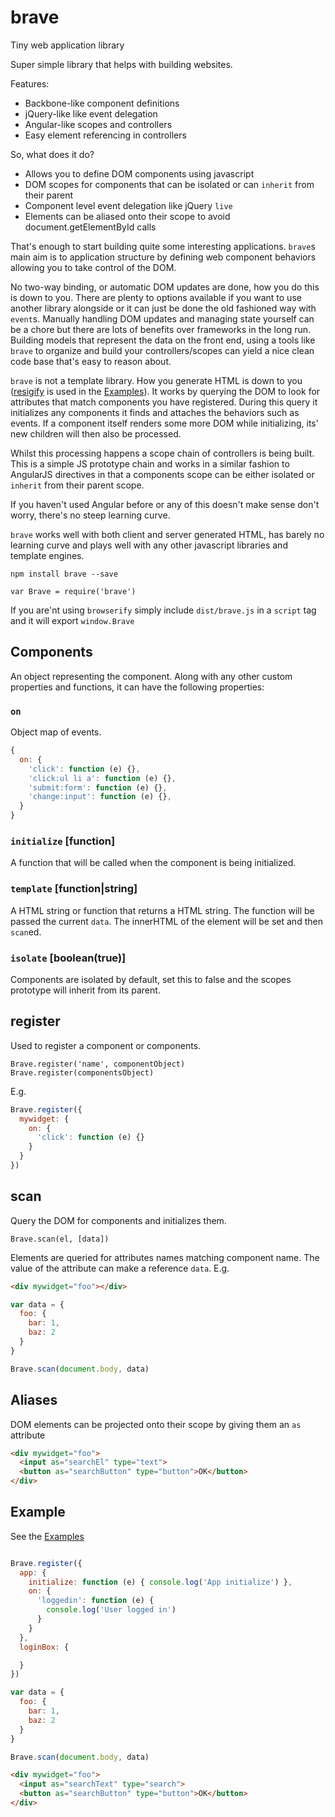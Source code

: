 # brave
Tiny web application library

Super simple library that helps with building websites.

Features:
- Backbone-like component definitions
- jQuery-like like event delegation
- Angular-like scopes and controllers
- Easy element referencing in controllers

So, what does it do?

- Allows you to define DOM components using javascript
- DOM scopes for components that can be isolated or can `inherit` from their parent
- Component level event delegation like jQuery `live`
- Elements can be aliased onto their scope to avoid document.getElementById calls

That's enough to start building quite some interesting applications. `brave`s main aim is to application structure by defining web component behaviors allowing you to take control of the DOM.

No two-way binding, or automatic DOM updates are done, how you do this is down to you. There are plenty to options available if you want to use another library alongside or it can just be done the old fashioned way with `event`s. Manually handling DOM updates and managing state yourself can be a chore but there are lots of benefits over frameworks in the long run. Building models that represent the data on the front end, using a tools like `brave` to organize and build your controllers/scopes can yield a nice clean code base that's easy to reason about.

`brave` is not a template library. How you generate HTML is down to you ([resigify](https://github.com/davidjamesstone/resigify) is used in the [Examples](examples)). It works by querying the DOM to look for attributes that match components you have registered. During this query it initializes any components it finds and attaches the behaviors such as events. If a component itself renders some more DOM while initializing, its' new children will then also be processed.

Whilst this processing happens a scope chain of controllers is being built. This is a simple JS prototype chain and works in a similar fashion to AngularJS directives in that a components scope can be either isolated or `inherit` from their parent scope.

If you haven't used Angular before or any of this doesn't make sense don't worry, there's no steep learning curve.

`brave` works well with both client and server generated HTML, has barely no learning curve and plays well with any other javascript libraries and template engines.

`npm install brave --save`

`var Brave = require('brave')`

If you are'nt using `browserify` simply include `dist/brave.js` in a `script` tag and it will export `window.Brave`

## Components
An object representing the component. Along with any other custom properties and functions, it can have the following properties:

### `on`
Object map of events.

```js
{
  on: {
    'click': function (e) {},
    'click:ul li a': function (e) {},
    'submit:form': function (e) {},
    'change:input': function (e) {},
  }
}
```

### `initialize` [function]
A function that will be called when the component is being initialized.

### `template` [function|string]
A HTML string or function that returns a HTML string.
The function will be passed the current `data`. The innerHTML of the element will be set and then `scan`ed.

### `isolate` [boolean(true)]
Components are isolated by default, set this to false and the scopes prototype will inherit from its parent.

## register
Used to register a component or components.

`Brave.register('name', componentObject)`
`Brave.register(componentsObject)`

E.g.

```js
Brave.register({
  mywidget: {
    on: {
      'click': function (e) {}
    }
  }
})
```

## scan
Query the DOM for components and initializes them.

`Brave.scan(el, [data])`

Elements are queried for attributes names matching component name.
The value of the attribute can make a reference `data`. E.g.

```html
<div mywidget="foo"></div>
```

```js
var data = {
  foo: {
    bar: 1,
    baz: 2
  }
}

Brave.scan(document.body, data)
```

## Aliases
DOM elements can be projected onto their scope by giving them an `as` attribute

```html
<div mywidget="foo">
  <input as="searchEl" type="text">
  <button as="searchButton" type="button">OK</button>
</div>
```

## Example

See the [Examples](examples)

```js

Brave.register({
  app: {
    initialize: function (e) { console.log('App initialize') },
    on: {
      'loggedin': function (e) {
        console.log('User logged in')
      }
    }
  },
  loginBox: {

  }
})

var data = {
  foo: {
    bar: 1,
    baz: 2
  }
}

Brave.scan(document.body, data)
```

```html
<div mywidget="foo">
  <input as="searchText" type="search">
  <button as="searchButton" type="button">OK</button>
</div>
```
